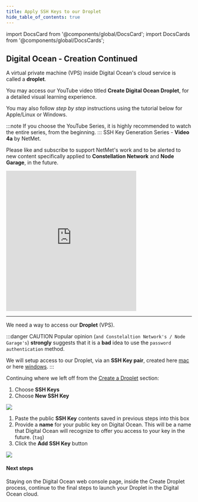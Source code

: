 ```yaml
---
title: Apply SSH Keys to our Droplet
hide_table_of_contents: true
---
```


import DocsCard from '@components/global/DocsCard';
import DocsCards from '@components/global/DocsCards';

<head>
  <title>Digital Ocean Apply SSH Keys</title>
  <meta
    name="description"
    content="Uploading our Public key to Digital Ocean Droplet"
  />
  <style>{`
    :root {
      --doc-item-container-width: 60rem;
    }
  `}
  </style>
</head>

## Digital Ocean - Creation Continued

A virtual private machine (VPS) inside Digital Ocean's cloud service is called a **droplet**.

You may access our YouTube video titled **Create Digital Ocean Droplet**, for a detailed visual learning experience. 

You may also follow *step by step* instructions using the tutorial below for Apple/Linux or Windows. 

:::note
If you choose the YouTube Series, it is highly recommended to watch the entire series, from the beginning.
:::
SSH Key Generation Series - **Video 4a** by NetMet.

Please like and subscribe to support NetMet's work and to be alerted to new content specifically applied to **Constellation Network** and **Node Garage**, in the future.

<iframe width="70%" height="380" src="https://www.youtube.com/embed/Vs_g-e99qTo" title="YouTube video player" frameborder="0" allow="accelerometer; autoplay; clipboard-write; encrypted-media; gyroscope; picture-in-picture" allowfullscreen></iframe>

---

We need a way to access our **Droplet** (VPS). 

:::danger CAUTION
Popular opinion (`and Constelaltion Network's / Node Garage's`) **strongly** suggests that it is a **bad** idea to use the `password authentication` method. 

We will setup access to our Droplet, via an **SSH Key pair**, created here [mac](../sshkeys/creationMac) or here [windows](../sshkeys/creationWin).
:::

Continuing where we left off from the [Create a Droplet](createDroplet.md) section:

  1. Choose **SSH Keys**
  2. Choose **New SSH Key**

![](/img/validator_nodes/node-do-sshkey1.png)

  1. Paste the public **SSH Key** contents saved in previous steps into this box
  2. Provide a **name** for your public key on Digital Ocean.  This will be a name that Digital Ocean will recognize to offer you access to your key in the future. (`tag`)
  3. Click the **Add SSH Key** button

![](/img/validator_nodes/node-do-sshkey2.png)

#### Next steps

Staying on the Digital Ocean web console page, inside the Create Droplet process, continue to the final steps to launch your Droplet in the Digital Ocean cloud.